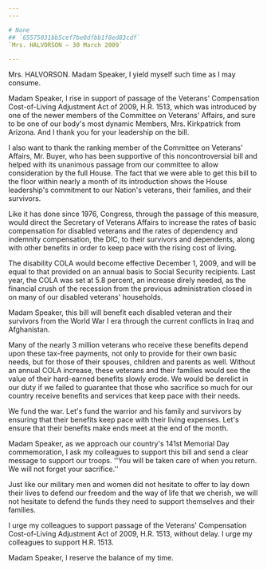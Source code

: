 ```yaml
---
---

# None
## `65575031bb5cef7be0dfbb1f8ed83cdf`
`Mrs. HALVORSON — 30 March 2009`

---
```



Mrs. HALVORSON. Madam Speaker, I yield myself such time as I may 
consume.

Madam Speaker, I rise in support of passage of the Veterans' 
Compensation Cost-of-Living Adjustment Act of 2009, H.R. 1513, which 
was introduced by one of the newer members of the Committee on 
Veterans' Affairs, and sure to be one of our body's most dynamic 
Members, Mrs. Kirkpatrick from Arizona. And I thank you for your 
leadership on the bill.

I also want to thank the ranking member of the Committee on Veterans' 
Affairs, Mr. Buyer, who has been supportive of this noncontroversial 
bill and helped with its unanimous passage from our committee to allow 
consideration by the full House. The fact that we were able to get this 
bill to the floor within nearly a month of its introduction shows the 
House leadership's commitment to our Nation's veterans, their families, 
and their survivors.

Like it has done since 1976, Congress, through the passage of this 
measure, would direct the Secretary of Veterans Affairs to increase the 
rates of basic compensation for disabled veterans and the rates of 
dependency and indemnity compensation, the DIC, to their survivors and 
dependents, along with other benefits in order to keep pace with the 
rising cost of living.

The disability COLA would become effective December 1, 2009, and will 
be equal to that provided on an annual basis to Social Security 
recipients. Last year, the COLA was set at 5.8 percent, an increase 
direly needed, as the financial crush of the recession from the 
previous administration closed in on many of our disabled veterans' 
households.

Madam Speaker, this bill will benefit each disabled veteran and their 
survivors from the World War I era through the current conflicts in 
Iraq and Afghanistan.

Many of the nearly 3 million veterans who receive these benefits 
depend upon these tax-free payments, not only to provide for their own 
basic needs, but for those of their spouses, children and parents as 
well. Without an annual COLA increase, these veterans and their 
families would see the value of their hard-earned benefits slowly 
erode. We would be derelict in our duty if we failed to guarantee that 
those who sacrifice so much for our country receive benefits and 
services that keep pace with their needs.

We fund the war. Let's fund the warrior and his family and survivors 
by ensuring that their benefits keep pace with their living expenses. 
Let's ensure that their benefits make ends meet at the end of the 
month.

Madam Speaker, as we approach our country's 141st Memorial Day 
commemoration, I ask my colleagues to support this bill and send a 
clear message to support our troops. ''You will be taken care of when 
you return. We will not forget your sacrifice.''

Just like our military men and women did not hesitate to offer to lay 
down their lives to defend our freedom and the way of life that we 
cherish, we will not hesitate to defend the funds they need to support 
themselves and their families.

I urge my colleagues to support passage of the Veterans' Compensation 
Cost-of-Living Adjustment Act of 2009, H.R. 1513, without delay. I urge 
my colleagues to support H.R. 1513.

Madam Speaker, I reserve the balance of my time.
